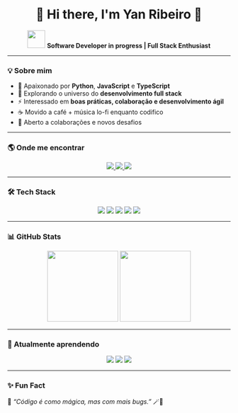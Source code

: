 <h1 align="center">👋 Hi there, I'm Yan Ribeiro 🚀</h1>

<p align="center">
  <img src="https://media.giphy.com/media/hvRJCLFzcasrR4ia7z/giphy.gif" width="40"> 
  <b>Software Developer in progress | Full Stack Enthusiast</b>
</p>

---

### 💡 Sobre mim  

- 🐍 Apaixonado por **Python**, **JavaScript** e **TypeScript**  
- 🚀 Explorando o universo do **desenvolvimento full stack**  
- ⚡ Interessado em **boas práticas, colaboração e desenvolvimento ágil**  
- ☕ Movido a café + música lo-fi enquanto codifico  
- 🤝 Aberto a colaborações e novos desafios  

---

### 🌎 Onde me encontrar  

<div align="center">
  <a href="https://www.linkedin.com/in/yan-ribeiro-nunes-a76a12334/" target="_blank">
    <img src="https://img.shields.io/badge/-LinkedIn-0A66C2?style=for-the-badge&logo=linkedin&logoColor=white" />
  </a>
  <a href="mailto:yanyago2529@gmail.com" target="_blank">
    <img src="https://img.shields.io/badge/-Gmail-D14836?style=for-the-badge&logo=gmail&logoColor=white" />
  </a>
  <a href="https://wa.me/5581995029461" target="_blank">
    <img src="https://img.shields.io/badge/-WhatsApp-25D366?style=for-the-badge&logo=whatsapp&logoColor=white" />
  </a>
</div>  

---

### 🛠️ Tech Stack  

<div align="center">
  <img src="https://img.shields.io/badge/-Python-3776AB?style=for-the-badge&logo=python&logoColor=white" />
  <img src="https://img.shields.io/badge/-JavaScript-F7DF1E?style=for-the-badge&logo=javascript&logoColor=black" />
  <img src="https://img.shields.io/badge/-TypeScript-3178C6?style=for-the-badge&logo=typescript&logoColor=white" />
  <img src="https://img.shields.io/badge/-Git-F05032?style=for-the-badge&logo=git&logoColor=white" />
  <img src="https://img.shields.io/badge/-Node.js-339933?style=for-the-badge&logo=node.js&logoColor=white" />
</div>  

---

### 📊 GitHub Stats  

<div align="center">
  <img height="160em" src="https://github-readme-stats.vercel.app/api?username=YanRibeiroNunes&show_icons=true&theme=tokyonight&hide_border=true" />
  <img height="160em" src="https://github-readme-stats.vercel.app/api/top-langs/?username=YanRibeiroNunes&layout=compact&theme=tokyonight&hide_border=true" />
</div>  

---

### 🚀 Atualmente aprendendo  

<div align="center">
  <img src="https://img.shields.io/badge/-React-61DAFB?style=for-the-badge&logo=react&logoColor=black" />
  <img src="https://img.shields.io/badge/-Next.js-000000?style=for-the-badge&logo=next.js&logoColor=white" />
  <img src="https://img.shields.io/badge/-APIs-FF6F00?style=for-the-badge&logo=fastapi&logoColor=white" />
</div>  

---

### ✨ Fun Fact  

💬 *“Código é como mágica, mas com mais bugs.”* 🪄🐛  


